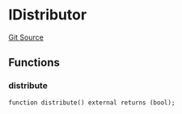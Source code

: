 # IDistributor
[Git Source](https://github.com/KlimaDAO/klimadao-solidity/blob/0daf6561853dcea28093c3f0ddf1098de21c5de2/src/protocol/staking/regular/KlimaStaking_v2.sol)


## Functions
### distribute


```solidity
function distribute() external returns (bool);
```

